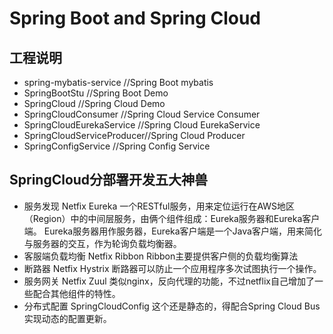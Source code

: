 # Spring Boot and Spring Cloud

## 工程说明

* spring-mybatis-service    //Spring Boot mybatis
* SpringBootStu             //Spring Boot Demo
* SpringCloud               //Spring Cloud Demo
* SpringCloudConsumer       //Spring Cloud Service Consumer
* SpringCloudEurekaService  //Spring Cloud EurekaService
* SpringCloudServiceProducer//Spring Cloud Producer
* SpringConfigService       //Spring Config Service

## SpringCloud分部署开发五大神兽

* 服务发现  Netfix Eureka
  一个RESTful服务，用来定位运行在AWS地区（Region）中的中间层服务，由俩个组件组成：Eureka服务器和Eureka客户端。
  Eureka服务器用作服务器，Eureka客户端是一个Java客户端，用来简化与服务器的交互，作为轮询负载均衡器。
* 客服端负载均衡 Netfix Ribbon
  Ribbon主要提供客户侧的负载均衡算法
* 断路器 Netfix Hystrix
  断路器可以防止一个应用程序多次试图执行一个操作。
* 服务网关 Netfix Zuul
  类似nginx，反向代理的功能，不过netflix自己增加了一些配合其他组件的特性。
* 分布式配置 SpringCloudConfig
  这个还是静态的，得配合Spring Cloud Bus实现动态的配置更新。